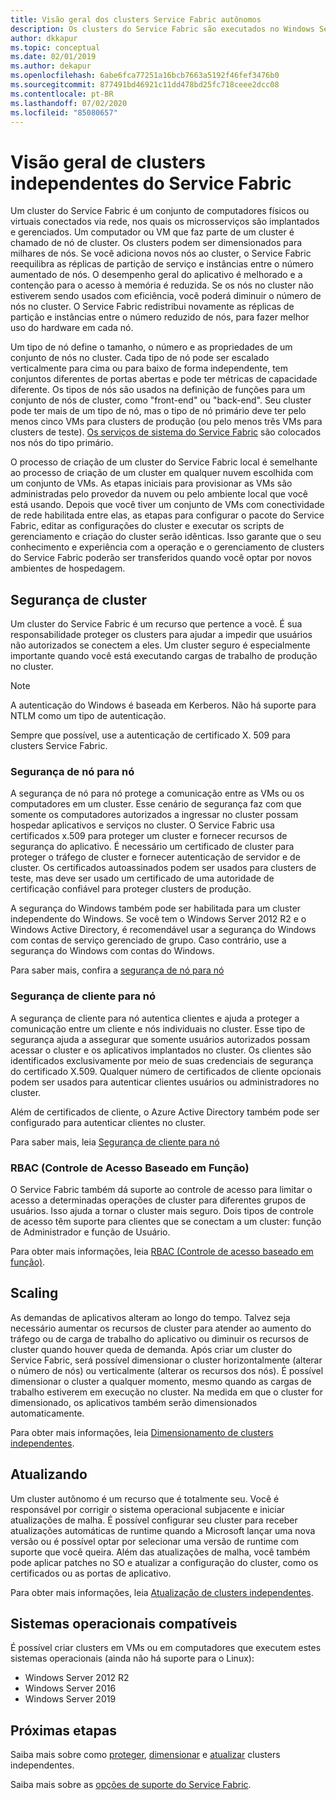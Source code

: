 ```yaml
---
title: Visão geral dos clusters Service Fabric autônomos
description: Os clusters do Service Fabric são executados no Windows Server e Linux, o que significa que você poderá implantar e hospedar aplicativos do Service Fabric em qualquer lugar que possa executar o Windows Server ou Linux.
author: dkkapur
ms.topic: conceptual
ms.date: 02/01/2019
ms.author: dekapur
ms.openlocfilehash: 6abe6fca77251a16bcb7663a5192f46fef3476b0
ms.sourcegitcommit: 877491bd46921c11dd478bd25fc718ceee2dcc08
ms.contentlocale: pt-BR
ms.lasthandoff: 07/02/2020
ms.locfileid: "85080657"
---
```

# <a name="overview-of-service-fabric-standalone-clusters"></a>Visão geral de clusters independentes do Service Fabric

Um cluster do Service Fabric é um conjunto de computadores físicos ou virtuais conectados via rede, nos quais os microsserviços são implantados e gerenciados. Um computador ou VM que faz parte de um cluster é chamado de nó de cluster. Os clusters podem ser dimensionados para milhares de nós. Se você adiciona novos nós ao cluster, o Service Fabric reequilibra as réplicas de partição de serviço e instâncias entre o número aumentado de nós. O desempenho geral do aplicativo é melhorado e a contenção para o acesso à memória é reduzida. Se os nós no cluster não estiverem sendo usados com eficiência, você poderá diminuir o número de nós no cluster. O Service Fabric redistribui novamente as réplicas de partição e instâncias entre o número reduzido de nós, para fazer melhor uso do hardware em cada nó.

Um tipo de nó define o tamanho, o número e as propriedades de um conjunto de nós no cluster. Cada tipo de nó pode ser escalado verticalmente para cima ou para baixo de forma independente, tem conjuntos diferentes de portas abertas e pode ter métricas de capacidade diferente. Os tipos de nós são usados na definição de funções para um conjunto de nós de cluster, como "front-end" ou "back-end". Seu cluster pode ter mais de um tipo de nó, mas o tipo de nó primário deve ter pelo menos cinco VMs para clusters de produção (ou pelo menos três VMs para clusters de teste). [Os serviços de sistema do Service Fabric](service-fabric-technical-overview.md#system-services) são colocados nos nós do tipo primário.

O processo de criação de um cluster do Service Fabric local é semelhante ao processo de criação de um cluster em qualquer nuvem escolhida com um conjunto de VMs. As etapas iniciais para provisionar as VMs são administradas pelo provedor da nuvem ou pelo ambiente local que você está usando. Depois que você tiver um conjunto de VMs com conectividade de rede habilitada entre elas, as etapas para configurar o pacote do Service Fabric, editar as configurações do cluster e executar os scripts de gerenciamento e criação do cluster serão idênticas. Isso garante que o seu conhecimento e experiência com a operação e o gerenciamento de clusters do Service Fabric poderão ser transferidos quando você optar por novos ambientes de hospedagem.

## <a name="cluster-security"></a>Segurança de cluster

Um cluster do Service Fabric é um recurso que pertence a você.  É sua responsabilidade proteger os clusters para ajudar a impedir que usuários não autorizados se conectem a eles. Um cluster seguro é especialmente importante quando você está executando cargas de trabalho de produção no cluster.

> [!NOTE]
> A autenticação do Windows é baseada em Kerberos. Não há suporte para NTLM como um tipo de autenticação.
>
> Sempre que possível, use a autenticação de certificado X. 509 para clusters Service Fabric.

### <a name="node-to-node-security"></a>Segurança de nó para nó

A segurança de nó para nó protege a comunicação entre as VMs ou os computadores em um cluster. Esse cenário de segurança faz com que somente os computadores autorizados a ingressar no cluster possam hospedar aplicativos e serviços no cluster. O Service Fabric usa certificados x.509 para proteger um cluster e fornecer recursos de segurança do aplicativo.  É necessário um certificado de cluster para proteger o tráfego de cluster e fornecer autenticação de servidor e de cluster.  Os certificados autoassinados podem ser usados para clusters de teste, mas deve ser usado um certificado de uma autoridade de certificação confiável para proteger clusters de produção.

A segurança do Windows também pode ser habilitada para um cluster independente do Windows. Se você tem o Windows Server 2012 R2 e o Windows Active Directory, é recomendável usar a segurança do Windows com contas de serviço gerenciado de grupo. Caso contrário, use a segurança do Windows com contas do Windows.

Para saber mais, confira a [segurança de nó para nó](service-fabric-cluster-security.md#node-to-node-security)

### <a name="client-to-node-security"></a>Segurança de cliente para nó

A segurança de cliente para nó autentica clientes e ajuda a proteger a comunicação entre um cliente e nós individuais no cluster. Esse tipo de segurança ajuda a assegurar que somente usuários autorizados possam acessar o cluster e os aplicativos implantados no cluster. Os clientes são identificados exclusivamente por meio de suas credenciais de segurança do certificado X.509. Qualquer número de certificados de cliente opcionais podem ser usados para autenticar clientes usuários ou administradores no cluster.

Além de certificados de cliente, o Azure Active Directory também pode ser configurado para autenticar clientes no cluster.

Para saber mais, leia [Segurança de cliente para nó](service-fabric-cluster-security.md#client-to-node-security)

### <a name="role-based-access-control-rbac"></a>RBAC (Controle de Acesso Baseado em Função)
O Service Fabric também dá suporte ao controle de acesso para limitar o acesso a determinadas operações de cluster para diferentes grupos de usuários. Isso ajuda a tornar o cluster mais seguro. Dois tipos de controle de acesso têm suporte para clientes que se conectam a um cluster: função de Administrador e função de Usuário.  

Para obter mais informações, leia [RBAC (Controle de acesso baseado em função)](service-fabric-cluster-security.md#role-based-access-control-rbac).

## <a name="scaling"></a>Scaling

As demandas de aplicativos alteram ao longo do tempo. Talvez seja necessário aumentar os recursos de cluster para atender ao aumento do tráfego ou de carga de trabalho do aplicativo ou diminuir os recursos de cluster quando houver queda de demanda. Após criar um cluster do Service Fabric, será possível dimensionar o cluster horizontalmente (alterar o número de nós) ou verticalmente (alterar os recursos dos nós). É possível dimensionar o cluster a qualquer momento, mesmo quando as cargas de trabalho estiverem em execução no cluster. Na medida em que o cluster for dimensionado, os aplicativos também serão dimensionados automaticamente.

Para obter mais informações, leia [Dimensionamento de clusters independentes](service-fabric-cluster-scaling-standalone.md).

## <a name="upgrading"></a>Atualizando

Um cluster autônomo é um recurso que é totalmente seu. Você é responsável por corrigir o sistema operacional subjacente e iniciar atualizações de malha. É possível configurar seu cluster para receber atualizações automáticas de runtime quando a Microsoft lançar uma nova versão ou é possível optar por selecionar uma versão de runtime com suporte que você queira. Além das atualizações de malha, você também pode aplicar patches no SO e atualizar a configuração do cluster, como os certificados ou as portas de aplicativo. 

Para obter mais informações, leia [Atualização de clusters independentes](service-fabric-cluster-upgrade-standalone.md).

## <a name="supported-operating-systems"></a>Sistemas operacionais compatíveis

É possível criar clusters em VMs ou em computadores que executem estes sistemas operacionais (ainda não há suporte para o Linux):

* Windows Server 2012 R2
* Windows Server 2016 
* Windows Server 2019

## <a name="next-steps"></a>Próximas etapas

Saiba mais sobre como [proteger](service-fabric-cluster-security.md), [dimensionar](service-fabric-cluster-scaling-standalone.md) e [atualizar](service-fabric-cluster-upgrade-standalone.md) clusters independentes.

Saiba mais sobre as [opções de suporte do Service Fabric](service-fabric-support.md).

